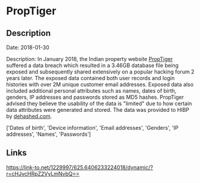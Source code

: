 # PropTiger

## Description

Date: 2018-01-30

Description:
In January 2018, the Indian property website <a href="https://www.proptiger.com/" target="_blank" rel="noopener">PropTiger</a> suffered a data breach which resulted in a 3.46GB database file being exposed and subsequently shared extensively on a popular hacking forum 2 years later. The exposed data contained both user records and login histories with over 2M unique customer email addresses. Exposed data also included additional personal attributes such as names, dates of birth, genders, IP addresses and passwords stored as MD5 hashes. PropTiger advised they believe the usability of the data is &quot;limited&quot; due to how certain data attributes were generated and stored. The data was provided to HIBP by <a href="https://dehashed.com/" target="_blank" rel="noopener">dehashed.com</a>.


['Dates of birth', 'Device information', 'Email addresses', 'Genders', 'IP addresses', 'Names', 'Passwords']

## Links

https://link-to.net/1229997/625.6406233224018/dynamic/?r=cHJvcHRpZ2VyLmNvbQ==